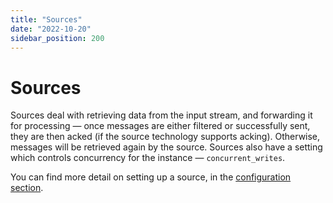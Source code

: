 ```yaml
---
title: "Sources"
date: "2022-10-20"
sidebar_position: 200
---
```


# Sources

Sources deal with retrieving data from the input stream, and forwarding it for processing — once messages are either filtered or successfully sent, they are then acked (if the source technology supports acking). Otherwise, messages will be retrieved again by the source. Sources also have a setting which controls concurrency for the instance — `concurrent_writes`.

You can find more detail on setting up a source, in the [configuration section](/docs/api-reference/snowbridge/configuration/sources/index.md).